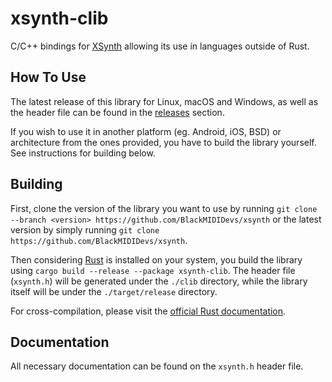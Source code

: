 # xsynth-clib
C/C++ bindings for [XSynth](https://github.com/BlackMIDIDevs/xsynth) allowing its use in languages outside of Rust.

## How To Use
The latest release of this library for Linux, macOS and Windows, as well as the header file can be found in the [releases](https://github.com/BlackMIDIDevs/xsynth/releases) section.

If you wish to use it in another platform (eg. Android, iOS, BSD) or architecture from the ones provided, you have to build the library yourself.
See instructions for building below.

## Building
First, clone the version of the library you want to use by running `git clone --branch <version> https://github.com/BlackMIDIDevs/xsynth` or the latest version by simply running `git clone https://github.com/BlackMIDIDevs/xsynth`.

Then considering [Rust](https://rustup.rs/) is installed on your system, you build the library using `cargo build --release --package xsynth-clib`. The header file (`xsynth.h`) will be generated under the `./clib` directory, while the library itself will be under the `./target/release` directory.

For cross-compilation, please visit the [official Rust documentation](https://rust-lang.github.io/rustup/cross-compilation.html).

## Documentation
All necessary documentation can be found on the `xsynth.h` header file.